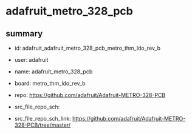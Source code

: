 # adafruit_metro_328_pcb
 
## summary 
* id: adafruit_adafruit_metro_328_pcb_metro_thm_ldo_rev_b
* user: adafruit
* name: adafruit_metro_328_pcb
* board: metro_thm_ldo_rev_b
* repo: https://github.com/adafruit/Adafruit-METRO-328-PCB



* src_file_repo_sch: 
* src_file_repo_sch_link: https://github.com/adafruit/Adafruit-METRO-328-PCB/tree/master/




